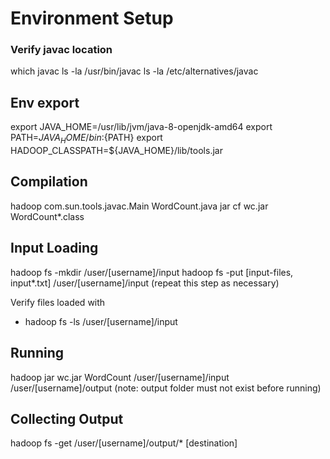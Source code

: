 # Environment Setup

### Verify javac location
which javac
ls -la /usr/bin/javac
ls -la /etc/alternatives/javac

## Env export
export JAVA_HOME=/usr/lib/jvm/java-8-openjdk-amd64
export PATH=${JAVA_HOME}/bin:${PATH}
export HADOOP_CLASSPATH=${JAVA_HOME}/lib/tools.jar

## Compilation

hadoop com.sun.tools.javac.Main WordCount.java
jar cf wc.jar WordCount*.class

## Input Loading

hadoop fs -mkdir /user/[username]/input
hadoop fs -put [input-files, input*.txt] /user/[username]/input (repeat this step as necessary)

Verify files loaded with
- hadoop fs -ls /user/[username]/input

## Running

hadoop jar wc.jar WordCount /user/[username]/input /user/[username]/output
 (note: output folder must not exist before running)

## Collecting Output

hadoop fs -get /user/[username]/output/* [destination]
